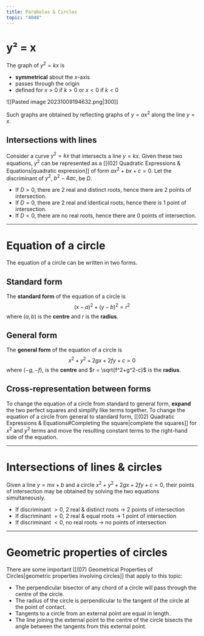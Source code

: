 ```yaml
---
title: Parabolas & Circles
topic: "4048"
---
```

# y² = x
The graph of $y^2 = kx$ is
- **symmetrical** about the $x$-axis
- passes through the origin
- defined for $x> 0$ if $k > 0$ or $x < 0$ if $k < 0$

![[Pasted image 20231009194632.png|300]]

Such graphs are obtained by reflecting graphs of $y=ax^2$ along the line $y = x$.
## Intersections with lines
Consider a curve $y^2 = kx$ that intersects a line $y = kx$. Given these two equations, $y^2$ can be represented as a [[(02) Quadratic Expressions & Equations|quadratic expression]] of form $ax^2 + bx + c = 0$.
Let the discriminant of $y^2$, $b^2 - 4ac$, be $D$.
- If $D > 0$, there are 2 real and distinct roots, hence there are 2 points of intersection.
- If $D = 0$, there are 2 real and identical roots, hence there is 1 point of intersection.
- If $D<0$, there are no real roots, hence there are 0 points of intersection.

---
# Equation of a circle
The equation of a circle can be written in two forms.
## Standard form
The **standard form** of the equation of a circle is
$$
(x - a)^2 + (y-b)^2 = r^2
$$
where $(a, b)$ is the **centre** and $r$ is the **radius**.
## General form
The **general form** of the equation of a circle is
$$
x^2 + y^2 + 2gx + 2fy + c =0
$$
where $(-g, -f)$, is the **centre** and $r = \sqrt{f^2+g^2-c}$ is the **radius**.
## Cross-representation between forms
To change the equation of a circle from standard to general form, **expand** the two perfect squares and simplify like terms together.
To change the equation of a circle from general to standard form, [[(02) Quadratic Expressions & Equations#Completing the square|complete the squares]] for $x^2$ and $y^2$ terms and move the resulting constant terms to the right-hand side of the equation.

---
# Intersections of lines & circles
Given a line $y = mx + b$ and a circle $x^2+y^2+2gx+2fy+c=0$, their points of intersection may be obtained by solving the two equations simultaneously.
- If discriminant $> 0$, 2 real & distinct roots → 2 points of intersection
- If discriminant $= 0$, 2 real & equal roots → 1 point of intersection
- If discriminant $< 0$, no real roots → no points of intersection

---
# Geometric properties of circles
There are some important [[(07) Geometrical Properties of Circles|geometric properties involving circles]] that apply to this topic:
- The perpendicular bisector of any chord of a circle will pass through the centre of the circle.
- The radius of the circle is perpendicular to the tangent of the circle at the point of contact.
- Tangents to a circle from an external point are equal in length.
- The line joining the external point to the centre of the circle bisects the angle between the tangents from this external point.
